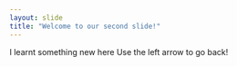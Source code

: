 ```yaml
---
layout: slide
title: "Welcome to our second slide!"
---
```

I learnt something new here
Use the left arrow to go back!
